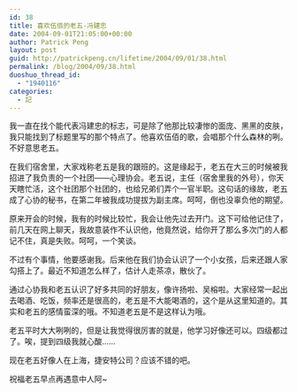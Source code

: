 ```yaml
---
id: 38
title: 喜欢伍佰的老五-冯建忠
date: 2004-09-01T21:05:00+00:00
author: Patrick Peng
layout: post
guid: http://patrickpeng.cn/lifetime/2004/09/01/38.html
permalink: /blog/2004/09/38.html
duoshuo_thread_id:
  - "1940116"
categories:
  - 記
---
```

<p>我一直在找个能代表冯建忠的标志，可是除了他那比较凄惨的面庞、黑黑的皮肤，我只能找到了标题里写的那个特点了。他喜欢伍佰的歌，会唱那个什么森林的咧。不好意思老五。</p>  <p>在我们宿舍里，大家戏称老五是我的跟班的。这是缘起于，老五在大三的时候被我招进了我负责的一个社团——心理协会。老五说，主任（宿舍里我的外号），你天天瞎忙活，这个社团那个社团的，也给兄弟们弄个一官半职。这句话的缘故，老五成了心协的秘书，在第二年被我成功提拔为副主席。呵呵，倒也没辜负他的期望。</p>  <p>原来开会的时候，我有的时候比较忙，我会让他先过去开门。这下可给他记住了，前几天在网上聊天，我故意装作不认识他，他竟然说，给你开了那么多次门的人都记不住，真是失败。呵呵，一个笑谈。</p>  <p>不过有个事情，他要感谢我。后来他在我们协会认识了一个小女孩，后来还跟人家勾搭上了。最近不知道怎么样了，估计人走茶凉，散伙了。</p>  <p>通过心协我和老五认识了好多共同的好朋友，像许扬啦、吴榕啦。大家经常一起出去喝酒、吃饭，频率还是很高的，老五是不大能喝酒的，这个是从这里知道的。其实和老五的感情蛮深的哦。不知道老五是不是这样认为哦。</p>  <p>老五平时大大咧咧的，但是让我觉得很厉害的就是，他学习好像还可以。四级都过了。唉，提到四级我就心酸……</p>  <p>现在老五好像人在上海，捷安特公司？应该不错的吧。</p>  <p>祝福老五早点再遇意中人阿~</p>
